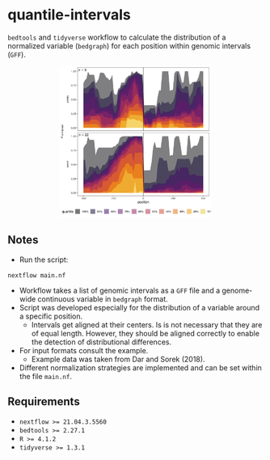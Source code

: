 # quantile-intervals

`bedtools` and `tidyverse` workflow to calculate the distribution of a normalized variable (`bedgraph`) for each position within genomic intervals (`GFF`).

<p align="center">
<img src="example_plot.png" width="300" height="300">
</p>

## Notes
* Run the script:

```
nextflow main.nf
```
* Workflow takes a list of genomic intervals as a `GFF` file and a genome-wide continuous variable in `bedgraph` format.
* Script was developed especially for the distribution of a variable around a specific position.
  + Intervals get aligned at their centers. Is is not necessary that they are of equal length. However, they should be aligned correctly to enable the detection of distributional differences.
* For input formats consult the example.
  + Example data was taken from Dar and Sorek (2018).
* Different normalization strategies are implemented and can be set within the file `main.nf`.

## Requirements
* `nextflow >= 21.04.3.5560`
* `bedtools >= 2.27.1`
* `R >= 4.1.2`
* `tidyverse >= 1.3.1`